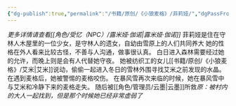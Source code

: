 ```yaml
---
{"dg-publish":true,"permalink":"/书籍/原创/《小狼麦格》/菲莉娅/","dgPassFrontmatter":true}
---
```


*更多详情请查看[[角色/受忆（NPC）/露米娅·伽诺\|露米娅·伽诺]]*
菲莉娅是住在守林人木屋里的一位少女，是守林人的遗女，自幼由雪原上的人们共同养大
她的性格在外人看来比较古怪，不善与人沟通，做事很认真。
白日进入森林需要经过她的允许，而晚上则是会有人代替她守夜。
她被纺织工的女儿[[书籍/原创/《小狼麦格》/艾米\|艾米]]说动，偷偷一起进入冬日的雪林外围寻找艾米之前发现的水晶。
在遇到麦格后，她被警惕的麦格咬伤。
在暴风雪再次来临的时候，她在暴风雪中与艾米和冷静下来的麦格走失。
随后被[[角色/管理员/云墨\|云墨]]所救*原：被村内的大人一起找到，但是那个时候她已经非常虚弱了*

